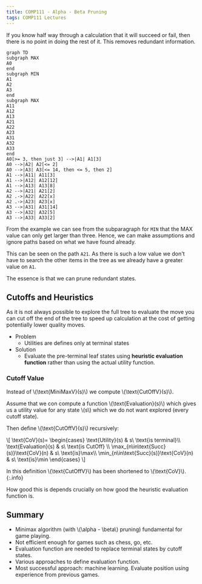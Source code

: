 ```yaml
---
title: COMP111 - Alpha - Beta Pruning
tags: COMP111 Lectures
---
```

If you know half way through a calculation that it will succeed or fail, then there is no point in doing the rest of it. This removes redundant information.

```mermaid
graph TD
subgraph MAX
A0
end
subgraph MIN
A1
A2
A3
end
subgraph MAX
A11
A12
A13
A21
A22
A23
A31
A32
A33
end
A0[>= 3, then just 3] -->|A1| A1[3]
A0 -->|A2| A2[<= 2]
A0 -->|A3| A3[<= 14, then <= 5, then 2]
A1 -->|A11| A11[3]
A1 -->|A12| A12[12]
A1 -->|A13| A13[8]
A2 -->|A21| A21[2]
A2 .->|A22| A22[x]
A2 .->|A23| A23[x]
A3 -->|A31| A31[14]
A3 -->|A32| A32[5]
A3 -->|A33| A33[2]

```

From the example we can see from the subparagraph for `MIN` that the MAX value can only get larger than three. Hence, we can make assumptions and ignore paths based on what we have found already.

This can be seen on the path `A21`. As there is such a low value we don't have to search the other items in the tree as we already have a greater value on `A1`.

The essence is that we can prune redundant states.

## Cutoffs and Heuristics
As it is not always possible to explore the full tree to evaluate the move you can cut off the end of the tree to speed up calculation at the cost of getting potentially lower quality moves.

* Problem
	* Utilities are defines only at terminal states
* Solution
	* Evaluate the pre-terminal leaf states using **heuristic evaluation function** rather than using the actual utility  function.
	
### Cutoff Value

Instead of &#92;(\text{MiniMaxV}(s)&#92;) we compute &#92;(\text{CutOffV}(s)&#92;).

Assume that we con compute a function &#92;(\text{Evaluation}(s)&#92;) which gives us a utility value for any state &#92;(s&#92;) which we do not want explored (every cutoff state). 

Then define &#92;(\text{CutOffV}(s)&#92;) recursively:

&#92;[
\text{CoV}(s)=
\begin{cases}
	\text{Utility}(s) & s\ \text{is terminal}&#92;&#92;
	\text{Evaluation}(s) & s\ \text{is CutOff} &#92;&#92;
	\max&#95;&#123;n\in\text{Succ}(s)}\text{CoV}(n) & s\ \text{is}\max&#92;&#92;
	\min&#95;&#123;n\in\text{Succ}(s)}\text{CoV}(n) & s\ \text{is}\min
\end{cases}
&#92;]

In this definition &#92;(\text{CutOffV}&#92;) has been shortened to &#92;(\text{CoV}&#92;).
{:.info}

How good this is depends crucially on how good the heuristic evaluation function is.

## Summary

* Minimax algorithm (with &#92;(\alpha - \beta&#92;) pruning) fundamental for game playing.
* Not efficient enough for games such as chess, go, etc.
* Evaluation function are needed to replace terminal states by cutoff states.
* Various approaches to define evaluation function.
* Most successful approach: machine learning. Evaluate position using experience  from previous games.

